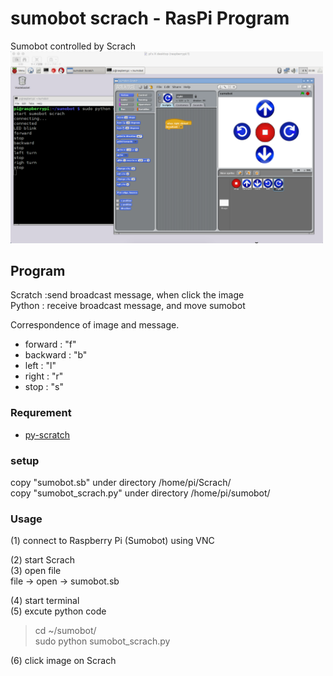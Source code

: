 # sumobot scrach - RasPi Program

Sumobot controlled by Scrach <br/>
<img src="https://github.com/FabLabKannai/SumobotJr/blob/master/docs/raspi/raspi_sumobot_scrach.png" width="500" /> <br/>

## Program
Scratch :send broadcast message, when click the image <br/>
Python : receive broadcast message, and move sumobot <br/>

Correspondence of image and message.
- forward : "f"
- backward : "b"
- left : "l"
- right : "r"
- stop : "s"

### Requrement
- [py-scratch](https://code.google.com/archive/p/py-scratch/)

### setup
copy "sumobot.sb" under directory /home/pi/Scrach/ <br/>
copy "sumobot_scrach.py" under directory /home/pi/sumobot/ <br/>

### Usage
(1) connect to Raspberry Pi (Sumobot) using VNC <br/>

(2) start Scrach <br/>
(3) open file <br/>
file -> open -> sumobot.sb <br/>

(4) start terminal <br/> 
(5) excute python code <br/> 
> cd ~/sumobot/ <br/> 
sudo python sumobot_scrach.py <br/> 

(6) click image on Scrach

